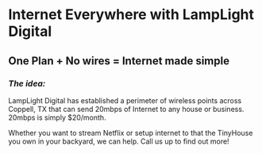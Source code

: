 # Internet Everywhere with LampLight Digital

## One Plan + No wires = Internet made simple

### *The idea:*
LampLight Digital has established a perimeter of wireless points across Coppell, TX that can send 20mbps of Internet to any house or business.  20mbps is simply $20/month.

Whether you want to stream Netflix or setup internet to that the TinyHouse you own in your backyard, we can help.  Call us up to find out more!


